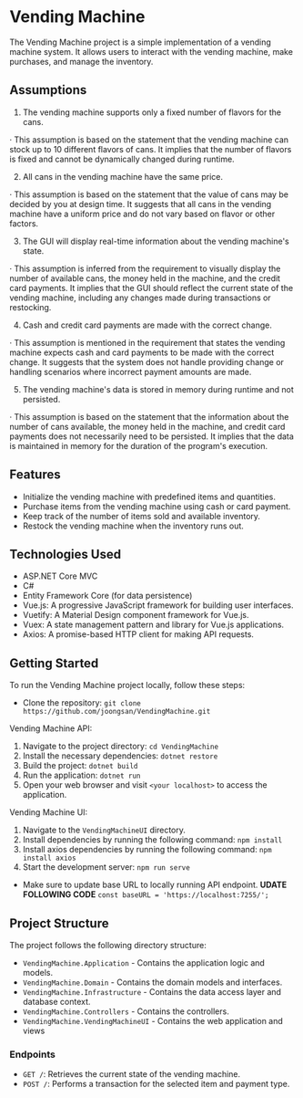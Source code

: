 # Vending Machine

The Vending Machine project is a simple implementation of a vending machine system. It allows users to interact with the vending machine, make purchases, and manage the inventory.

## Assumptions

1. The vending machine supports only a fixed number of flavors for the cans.

· This assumption is based on the statement that the vending machine can stock up to 10 different flavors of cans. It implies that the number of flavors is fixed and cannot be dynamically changed during runtime.

2. All cans in the vending machine have the same price.

· This assumption is based on the statement that the value of cans may be decided by you at design time. It suggests that all cans in the vending machine have a uniform price and do not vary based on flavor or other factors.

3. The GUI will display real-time information about the vending machine's state.

· This assumption is inferred from the requirement to visually display the number of available cans, the money held in the machine, and the credit card payments. It implies that the GUI should reflect the current state of the vending machine, including any changes made during transactions or restocking.

4. Cash and credit card payments are made with the correct change.

· This assumption is mentioned in the requirement that states the vending machine expects cash and card payments to be made with the correct change. It suggests that the system does not handle providing change or handling scenarios where incorrect payment amounts are made.

5. The vending machine's data is stored in memory during runtime and not persisted.

· This assumption is based on the statement that the information about the number of cans available, the money held in the machine, and credit card payments does not necessarily need to be persisted. It implies that the data is maintained in memory for the duration of the program's execution.

## Features

- Initialize the vending machine with predefined items and quantities.
- Purchase items from the vending machine using cash or card payment.
- Keep track of the number of items sold and available inventory.
- Restock the vending machine when the inventory runs out.

## Technologies Used

- ASP.NET Core MVC
- C#
- Entity Framework Core (for data persistence)
- Vue.js: A progressive JavaScript framework for building user interfaces.
- Vuetify: A Material Design component framework for Vue.js.
- Vuex: A state management pattern and library for Vue.js applications.
- Axios: A promise-based HTTP client for making API requests.

## Getting Started

To run the Vending Machine project locally, follow these steps:

- Clone the repository: `git clone https://github.com/joongsan/VendingMachine.git`

Vending Machine API:
1. Navigate to the project directory: `cd VendingMachine`
2. Install the necessary dependencies: `dotnet restore`
3. Build the project: `dotnet build`
4. Run the application: `dotnet run`
5. Open your web browser and visit `<your localhost>` to access the application.

Vending Machine UI:
1. Navigate to the `VendingMachineUI` directory.
2. Install dependencies by running the following command: `npm install`
3. Install axios dependencies by running the following command: `npm install axios`
4. Start the development server: `npm run serve`
- Make sure to update base URL to locally running API endpoint. <strong>UDATE FOLLOWING CODE</strong> `const baseURL = 'https://localhost:7255/';`

## Project Structure

The project follows the following directory structure:

- `VendingMachine.Application` - Contains the application logic and models.
- `VendingMachine.Domain` - Contains the domain models and interfaces.
- `VendingMachine.Infrastructure` - Contains the data access layer and database context.
- `VendingMachine.Controllers` - Contains the controllers.
- `VendingMachine.VendingMachineUI` - Contains the web application and views

### Endpoints

- `GET /`: Retrieves the current state of the vending machine.
- `POST /`: Performs a transaction for the selected item and payment type.
